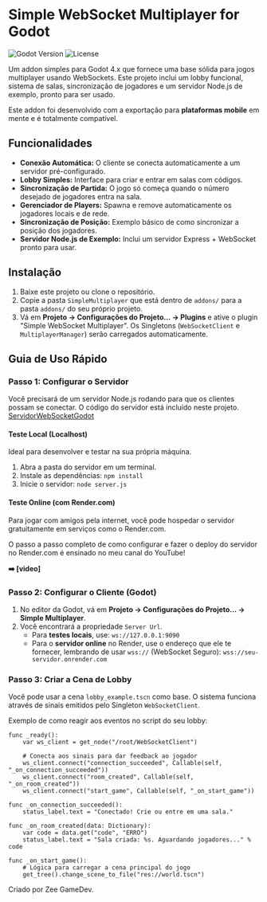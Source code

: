 # Simple WebSocket Multiplayer for Godot

![Godot Version](https://img.shields.io/badge/Godot-4.x-blue.svg)
![License](https://img.shields.io/badge/License-MIT-green.svg)

Um addon simples para Godot 4.x que fornece uma base sólida para jogos multiplayer usando WebSockets. Este projeto inclui um lobby funcional, sistema de salas, sincronização de jogadores e um servidor Node.js de exemplo, pronto para ser usado.

Este addon foi desenvolvido com a exportação para **plataformas mobile** em mente e é totalmente compatível.

## Funcionalidades

* **Conexão Automática:** O cliente se conecta automaticamente a um servidor pré-configurado.
* **Lobby Simples:** Interface para criar e entrar em salas com códigos.
* **Sincronização de Partida:** O jogo só começa quando o número desejado de jogadores entra na sala.
* **Gerenciador de Players:** Spawna e remove automaticamente os jogadores locais e de rede.
* **Sincronização de Posição:** Exemplo básico de como sincronizar a posição dos jogadores.
* **Servidor Node.js de Exemplo:** Inclui um servidor Express + WebSocket pronto para usar.

## Instalação

1.  Baixe este projeto ou clone o repositório.
2.  Copie a pasta `SimpleMultiplayer` que está dentro de `addons/` para a pasta `addons/` do seu próprio projeto.
3.  Vá em **Projeto -> Configurações do Projeto... -> Plugins** e ative o plugin "Simple WebSocket Multiplayer". Os Singletons (`WebSocketClient` e `MultiplayerManager`) serão carregados automaticamente.

## Guia de Uso Rápido

### Passo 1: Configurar o Servidor

Você precisará de um servidor Node.js rodando para que os clientes possam se conectar. O código do servidor está incluído neste projeto.
[ServidorWebSocketGodot](https://github.com/welson-rodrigues/ServidorWebSocketGodot)

#### Teste Local (Localhost)

Ideal para desenvolver e testar na sua própria máquina.

1.  Abra a pasta do servidor em um terminal.
2.  Instale as dependências: `npm install`
3.  Inicie o servidor: `node server.js`

#### Teste Online (com Render.com)

Para jogar com amigos pela internet, você pode hospedar o servidor gratuitamente em serviços como o Render.com.

O passo a passo completo de como configurar e fazer o deploy do servidor no Render.com é ensinado no meu canal do YouTube!

**➡️ [video]**

### Passo 2: Configurar o Cliente (Godot)

1.  No editor da Godot, vá em **Projeto -> Configurações do Projeto... -> Simple Multiplayer**.
2.  Você encontrará a propriedade `Server Url`.
    * Para **testes locais**, use: `ws://127.0.0.1:9090`
    * Para o **servidor online** no Render, use o endereço que ele te fornecer, lembrando de usar `wss://` (WebSocket Seguro): `wss://seu-servidor.onrender.com`

### Passo 3: Criar a Cena de Lobby

Você pode usar a cena `lobby_example.tscn` como base. O sistema funciona através de sinais emitidos pelo Singleton `WebSocketClient`.

Exemplo de como reagir aos eventos no script do seu lobby:

```gdscript
func _ready():
    var ws_client = get_node("/root/WebSocketClient")
    
    # Conecta aos sinais para dar feedback ao jogador
    ws_client.connect("connection_succeeded", Callable(self, "_on_connection_succeeded"))
    ws_client.connect("room_created", Callable(self, "_on_room_created"))
    ws_client.connect("start_game", Callable(self, "_on_start_game"))

func _on_connection_succeeded():
    status_label.text = "Conectado! Crie ou entre em uma sala."

func _on_room_created(data: Dictionary):
    var code = data.get("code", "ERRO")
    status_label.text = "Sala criada: %s. Aguardando jogadores..." % code

func _on_start_game():
    # Lógica para carregar a cena principal do jogo
    get_tree().change_scene_to_file("res://world.tscn")
```
Criado por Zee GameDev.

